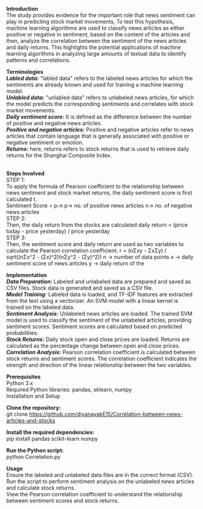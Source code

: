 <b> Introduction </b>
<br>The study provides evidence for the important role that news sentiment can play in 
predicting stock market movements, To test this hypothesis, machine 
learning algorithms are used to classify news articles as either positive or negative in 
sentiment, based on the content of the articles and then, analyze the correlation 
between the sentiment of the news articles and daily returns. This highlights the potential applications of machine learning algorithms in 
analyzing large amounts of textual data to identify patterns and correlations. <br>

<b> Terminologies </b> <br> 
<b><i>Labled data:</i></b> “labled data" refers to the labeled news articles for which the sentiments are already known and used for training a machine learning model. <br>
<b><i>Unlabled data:</i></b> "unlabled data" refers to unlabeled news articles, for which the model predicts the corresponding sentiments and correlates with stock market movements. <br>
<b><i>Daily sentiment score:</i></b> It is defined as the difference between the number of positive 
and negative news articles.  <br>
<b><i>Positive and negative articles:</i></b> Positive and negative articles refer to news articles that 
contain language that is generally associated with positive or negative sentiment or 
emotion. <br>
<b><i>Returns:</i></b> here, returns refers to stock returns that is used to retrieve daily returns for 
the Shanghai Composite Index. <br>
<br>

<b> Steps Involved </b><br>
STEP 1: <br>
To apply the formula of Pearson coefficient to the relationship between news 
sentiment and stock market returns, the daily sentiment 
score is first calculated t. <br>
Sentiment Score = p-n 
p-> no. of positive news articles 
n-> no. of negative news articles
<br>
STEP 2: <br>
Then, the daily return from the stocks are calculated
daily return = (price today - price yesterday) / price yesterday <br>
STEP 3: <br>
Then, the sentiment score and daily return are 
used as  two variables to calculate the Pearson correlation coefficient. 
r = (nΣxy - ΣxΣy) / sqrt((nΣx^2 - (Σx)^2)(nΣy^2 - (Σy)^2)) 
n -> number of data points 
x -> daily sentiment score of news articles 
y -> daily return of the <br>


<b> Implementation</b> <br>
<b><i>Data Preparation:</i></b> 
Labeled and unlabeled data are prepared and saved as CSV files.
Stock data is generated and saved as a CSV file.<br>
<b><i>Model Training:</i></b>
Labeled data is loaded, and TF-IDF features are extracted from the text using a vectorizer.
An SVM model with a linear kernel is trained on the labeled data.<br>
<b><i>Sentiment Analysis:</i></b>
Unlabeled news articles are loaded.
The trained SVM model is used to classify the sentiment of the unlabeled articles, providing sentiment scores.
Sentiment scores are calculated based on predicted probabilities.<br>
<b><i>Stock Returns:</i></b>
Daily stock open and close prices are loaded.
Returns are calculated as the percentage change between open and close prices.<br>
<b><i>Correlation Analysis:</i></b>
Pearson correlation coefficient is calculated between stock returns and sentiment scores.
The correlation coefficient indicates the strength and direction of the linear relationship between the two variables.<br>

<b> Prerequisites</b><br>
Python 3.x<br>
Required Python libraries: pandas, sklearn, numpy<br>
Installation and Setup<br>

<b> Clone the repository:</b><br>
git clone https://github.com/diyanayakE15/Correlation-between-news-articles-and-stocks<br>

<b>Install the required dependencies:</b><br>
pip install pandas scikit-learn numpy<br>

<b> Run the Python script:</b><br>
python Correlation.py<br>

<b> Usage</b><br>
Ensure the labeled and unlabeled data files are in the correct format (CSV).<br>
Run the script to perform sentiment analysis on the unlabeled news articles and calculate stock returns.<br>
View the Pearson correlation coefficient to understand the relationship between sentiment scores and stock returns.

